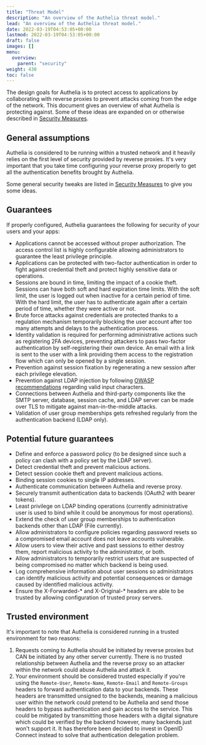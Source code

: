 ```yaml
---
title: "Threat Model"
description: "An overview of the Authelia threat model."
lead: "An overview of the Authelia threat model."
date: 2022-03-19T04:53:05+00:00
lastmod: 2022-03-19T04:53:05+00:00
draft: false
images: []
menu:
  overview:
    parent: "security"
weight: 430
toc: false
---
```


The design goals for Authelia is to protect access to applications by collaborating with reverse proxies to prevent
attacks coming from the edge of the network. This document gives an overview of what Authelia is protecting against.
Some of these ideas are expanded on or otherwise described in [Security Measures](measures.md).

## General assumptions

Authelia is considered to be running within a trusted network and it heavily relies on the first level of security
provided by reverse proxies. It's very important that you take time configuring your reverse proxy properly to get all
the authentication benefits brought by Authelia.

Some general security tweaks are listed in [Security Measures](measures.md) to give you some ideas.

## Guarantees

If properly configured, Authelia guarantees the following for security of your users and your apps:

- Applications cannot be accessed without proper authorization. The access control list is highly configurable allowing
  administrators to guarantee the least privilege principle.
- Applications can be protected with two-factor authentication in order to fight against credential theft and protect
  highly sensitive data or operations.
- Sessions are bound in time, limiting the impact of a cookie theft. Sessions can have both soft and hard expiration
  time limits. With the soft limit, the user is logged out when inactive for a certain period of time. With the hard
  limit, the user has to authenticate again after a certain period of time, whether they were active or not.
- Brute force attacks against credentials are protected thanks to a regulation mechanism temporarily blocking the user
  account after too many attempts and delays to the authentication process.
- Identity validation is required for performing administrative actions such as registering 2FA devices, preventing
  attackers to pass two-factor authentication by self-registering their own device. An email with a link is sent to the
  user with a link providing them access to the registration flow which can only be opened by a single session.
- Prevention against session fixation by regenerating a new session after each privilege elevation.
- Prevention against LDAP injection by following
  [OWASP recommendations](https://cheatsheetseries.owasp.org/cheatsheets/LDAP_Injection_Prevention_Cheat_Sheet.html)
  regarding valid input characters.
- Connections between Authelia and third-party components like the SMTP server, database, session cache, and LDAP server
  can be made over TLS to mitigate against man-in-the-middle attacks.
- Validation of user group memberships gets refreshed regularly from the authentication backend (LDAP only).

## Potential future guarantees

- Define and enforce a password policy (to be designed since such a policy can clash with a policy set by the LDAP
  server).
- Detect credential theft and prevent malicious actions.
- Detect session cookie theft and prevent malicious actions.
- Binding session cookies to single IP addresses.
- Authenticate communication between Authelia and reverse proxy.
- Securely transmit authentication data to backends (OAuth2 with bearer tokens).
- Least privilege on LDAP binding operations (currently administrative user is used to bind while it could be anonymous
  for most operations).
- Extend the check of user group memberships to authentication backends other than LDAP (File currently).
- Allow administrators to configure policies regarding password resets so a compromised email account does not leave
  accounts vulnerable.
- Allow users to view their active and past sessions to either destroy them, report malicious activity to the
  administrator, or both.
- Allow administrators to temporarily restrict users that are suspected of being compromised no matter which backend is
  being used.
- Log comprehensive information about user sessions so administrators can identify malicious activity and potential
  consequences or damage caused by identified malicious activity.
- Ensure the X-Forwarded-* and X-Original-* headers are able to be trusted by allowing configuration of trusted proxy
  servers.

## Trusted environment

It's important to note that Authelia is considered running in a trusted environment for two reasons:

1. Requests coming to Authelia should be initiated by reverse proxies but CAN be initiated by any other server
   currently. There is no trusted relationship between Authelia and the reverse proxy so an attacker within the network
   could abuse Authelia and attack it.
2. Your environment should be considered trusted especially if you're using the `Remote-User`, `Remote-Name`,
   `Remote-Email` and `Remote-Groups` headers to forward authentication data to your backends. These headers are
   transmitted unsigned to the backends, meaning a malicious user within the network could pretend to be
   Authelia and send those headers to bypass authentication and gain access to the service. This could be mitigated by
   transmitting those headers with a digital signature which could be verified by the backend however, many backends
   just won't support it. It has therefore been decided to invest in OpenID Connect instead to solve that authentication
   delegation problem.
